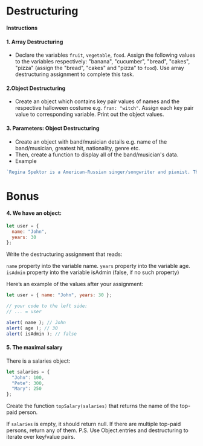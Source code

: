 # Destructuring

**Instructions**

#### 1. Array Destructuring
* Declare the variables `fruit`, `vegetable`, `food`. Assign the following values to the variables respectively: "banana", "cucumber", "bread", "cakes", "pizza" (assign the "bread", "cakes" and "pizza" to `food`). Use array destructuring assignment to complete this task.

#### 2.Object Destructuring
* Create an object which contains key pair values of names and the respective halloween costume e.g. `fran: "witch"`.   Assign each key pair value to corresponding variable. Print out the object values. 

#### 3. Parameters: Object Destructuring 
* Create an object with band/musician details e.g. name of the band/musician, greatest hit, nationality, genre etc. 
* Then, create a function to display all of the band/musician's data. 
* Example
```javascript
`Regina Spektor is a American-Russian singer/songwriter and pianist. The musician sings indie-pop and their greatest hit is "Us"`.
```

# Bonus

#### 4. We have an object:

```javascript
let user = {
  name: "John",
  years: 30
};
```

Write the destructuring assignment that reads:

`name` property into the variable name.
`years` property into the variable age.
`isAdmin` property into the variable isAdmin (false, if no such property)

Here’s an example of the values after your assignment:

```javascript
let user = { name: "John", years: 30 };

// your code to the left side:
// ... = user

alert( name ); // John
alert( age ); // 30
alert( isAdmin ); // false
```

#### 5. The maximal salary

There is a salaries object:

```javascript
let salaries = {
  "John": 100,
  "Pete": 300,
  "Mary": 250
};
```

Create the function `topSalary(salaries)` that returns the name of the top-paid person.

If `salaries` is empty, it should return null.
If there are multiple top-paid persons, return any of them.
P.S. Use Object.entries and destructuring to iterate over key/value pairs.
